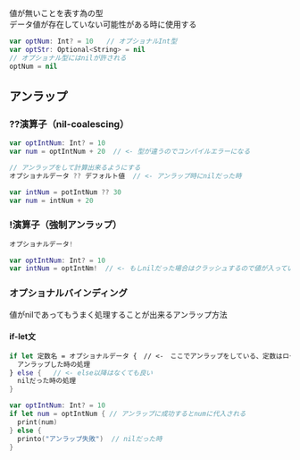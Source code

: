 値が無いことを表す為の型<br>
データ値が存在していない可能性がある時に使用する
``` swift
var optNum: Int? = 10　　// オプショナルInt型
var optStr: Optional<String> = nil
// オプショナル型にはnilが許される
optNum = nil
```

## アンラップ
### ??演算子（nil-coalescing）
``` swift
var optIntNum: Int? = 10
var num = optIntNum + 20  // <- 型が違うのでコンパイルエラーになる

// アンラップをして計算出来るようにする
オプショナルデータ ?? デフォルト値  // <- アンラップ時にnilだった時

var intNum = potIntNum ?? 30
var num = intNum + 20
```

### !演算子（強制アンラップ）
``` swift
オプショナルデータ!

var optIntNum: Int? = 10
var intNum = optIntNm!  // <- もしnilだった場合はクラッシュするので値が入っている事に確信がある時のみ使う
```
### オプショナルバインディング
値がnilであってもうまく処理することが出来るアンラップ方法

#### if-let文
``` swift
if let 定数名 = オプショナルデータ {　// <-　ここでアンラップをしている、定数はローカル定数
  アンラップした時の処理
} else {   // <- else以降はなくても良い
  nilだった時の処理
}

var optIntNum: Int? = 10  
if let num = optIntNum { // アンラップに成功するとnumに代入される
  print(num)
} else {
  printo("アンラップ失敗")  // nilだった時
}
```

``` swift

```
